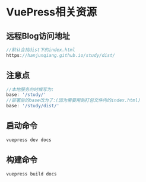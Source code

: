 # VuePress相关资源

## 远程Blog访问地址
```js
//默认会找dist下的index.html
https://hanjunqiang.github.io/study/dist/
```

## 注意点
```js
//本地服务的时候写为:
base: '/study/'
//部署后的base改为了:(因为需要用到打包文件内的index.html)
base: '/study/dist/'
```

## 启动命令
```js
vuepress dev docs
```

## 构建命令
```js
vuepress build docs
```



